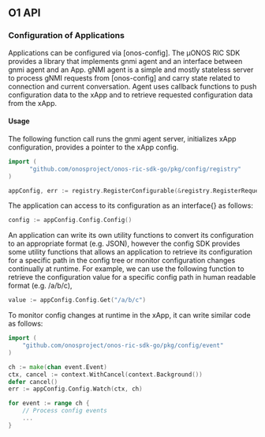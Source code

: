 ## O1 API
### Configuration of Applications

Applications can be configured via [onos-config].  The µONOS RIC SDK provides a library that implements
gnmi agent and an interface between gnmi agent and an App.
gNMI agent is a simple and mostly stateless server to process gNMI requests from [onos-config] and
carry  state related to  connection and current conversation.
Agent uses callback functions to push configuration data to the xApp and to retrieve requested
configuration data from the xApp.

#### Usage

The following function call runs the gnmi agent server, initializes xApp configuration,
provides a pointer to the xApp config.

```go
import (
      "github.com/onosproject/onos-ric-sdk-go/pkg/config/registry"
)

appConfig, err := registry.RegisterConfigurable(&registry.RegisterRequest{})
```

The application can access to its configuration as an interface{} as follows:

```go
config := appConfig.Config.Config()
````

An application can write its own utility functions to
convert its configuration to an appropriate format
(e.g. JSON), however the config SDK provides some utility functions that
allows an application to retrieve its configuration for a specific path
in the config tree or monitor configuration changes continually at runtime.
For example, we can use the following function to retrieve the
configuration value for a specific config path in human readable format (e.g. /a/b/c),

```go
value := appConfig.Config.Get("/a/b/c")
```

To monitor config changes at runtime in the xApp, it can write similar code
as follows:

```go
import (
	"github.com/onosproject/onos-ric-sdk-go/pkg/config/event"
)

ch := make(chan event.Event)
ctx, cancel := context.WithCancel(context.Background())
defer cancel()
err := appConfig.Config.Watch(ctx, ch)

for event := range ch {
	// Process config events
	...
}

````
